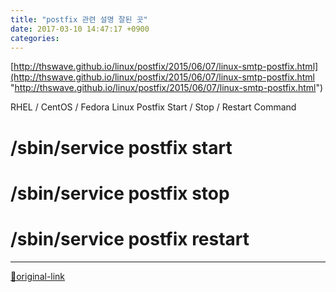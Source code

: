 ```yaml
---
title: "postfix 관련 설명 잘된 곳"
date: 2017-03-10 14:47:17 +0900
categories: 
---
```

  

[http://thswave.github.io/linux/postfix/2015/06/07/linux-smtp-postfix.html](http://thswave.github.io/linux/postfix/2015/06/07/linux-smtp-postfix.html "http://thswave.github.io/linux/postfix/2015/06/07/linux-smtp-postfix.html")  
  
  

RHEL / CentOS / Fedora Linux Postfix Start / Stop / Restart Command
# /sbin/service postfix start
# /sbin/service postfix stop
# /sbin/service postfix restart





***
[🔗original-link](http://www.mins01.com/mh/tech/read/1057)